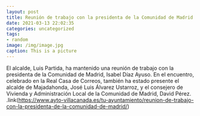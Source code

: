 ```yaml
---
layout: post
title: Reunión de trabajo con la presidenta de la Comunidad de Madrid
date: 2021-03-13 22:02:35
categories: uncategorized
tags:
- random
image: /img/image.jpg
caption: This is a picture
---
```

El alcalde, Luis Partida, ha mantenido una reunión de trabajo con la presidenta de la Comunidad de Madrid, Isabel Díaz Ayuso. En el encuentro, celebrado en la Real Casa de Correos, también ha estado presente el alcalde de Majadahonda, José Luis Álvarez Ustarroz, y el consejero de Vivienda y Administración Local de la Comunidad de Madrid, David Pérez. .link(https://www.ayto-villacanada.es/tu-ayuntamiento/reunion-de-trabajo-con-la-presidenta-de-la-comunidad-de-madrid/)
